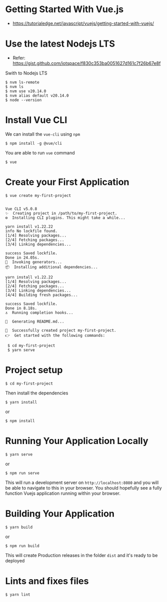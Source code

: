 # Getting Started With Vue.js
* https://tutorialedge.net/javascript/vuejs/getting-started-with-vuejs/


# Use the latest Nodejs LTS

* Refer: https://gist.github.com/iotspace/f830c353ba0051627d161c7f26b67e8f

Swith to Nodejs LTS
```
$ nvm ls-remote
$ nvm ls
$ nvm use v20.14.0
$ nvm alias default v20.14.0
$ node --version
```

# Install Vue CLI

We can install the `vue-cli` using `npm`
```
$ npm install -g @vue/cli
```

You are able to run `vue` command
```
$ vue
```

# Create your First Application

```
$ vue create my-first-project


Vue CLI v5.0.8
✨  Creating project in /path/to/my-first-project.
⚙️  Installing CLI plugins. This might take a while...

yarn install v1.22.22
info No lockfile found.
[1/4] Resolving packages...
[2/4] Fetching packages...
[3/4] Linking dependencies...

success Saved lockfile.
Done in 24.05s.
🚀  Invoking generators...
📦  Installing additional dependencies...

yarn install v1.22.22
[1/4] Resolving packages...
[2/4] Fetching packages...
[3/4] Linking dependencies...
[4/4] Building fresh packages...

success Saved lockfile.
Done in 8.18s.
⚓  Running completion hooks...

📄  Generating README.md...

🎉  Successfully created project my-first-project.
👉  Get started with the following commands:

 $ cd my-first-project
 $ yarn serve
```


# Project setup

```
$ cd my-first-project
```

Then install the dependencies
```
$ yarn install
```
or 
```
$ npm install
```


# Running Your Application Locally

```
$ yarn serve
```
or 

```
$ npm run serve
```


This will run a development server on `http://localhost:8080` and you will be able to navigate to this in your browser. You should hopefully see a fully function Vuejs application running within your browser.


# Building Your Application

```
$ yarn build
```
or 
```
$ npm run build
```

This will create Production releases in the folder `dist` and it's ready to be deployed

# Lints and fixes files
```
$ yarn lint
```



